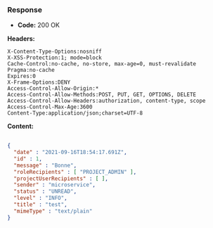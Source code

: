 ### Response

* **Code:** 200 OK

**Headers:**

`X-Content-Type-Options:nosniff`  
`X-XSS-Protection:1; mode=block`  
`Cache-Control:no-cache, no-store, max-age=0, must-revalidate`  
`Pragma:no-cache`  
`Expires:0`  
`X-Frame-Options:DENY`  
`Access-Control-Allow-Origin:*`  
`Access-Control-Allow-Methods:POST, PUT, GET, OPTIONS, DELETE`  
`Access-Control-Allow-Headers:authorization, content-type, scope`  
`Access-Control-Max-Age:3600`  
`Content-Type:application/json;charset=UTF-8`  

**Content:**

```json
    
{
  "date" : "2021-09-16T18:54:17.691Z",
  "id" : 1,
  "message" : "Bonne",
  "roleRecipients" : [ "PROJECT_ADMIN" ],
  "projectUserRecipients" : [ ],
  "sender" : "microservice",
  "status" : "UNREAD",
  "level" : "INFO",
  "title" : "test",
  "mimeType" : "text/plain"
}
```
